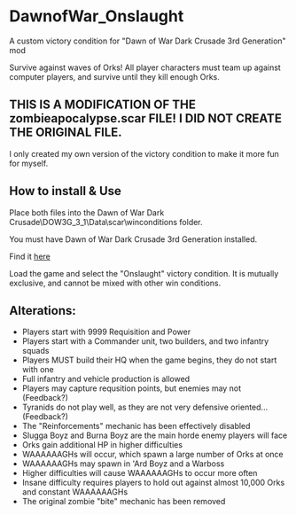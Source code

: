 # DawnofWar_Onslaught

A custom victory condition for "Dawn of War Dark Crusade 3rd Generation" mod

Survive against waves of Orks! All player characters must team up against computer players, and survive until they kill enough Orks.
## THIS IS A MODIFICATION OF THE zombieapocalypse.scar FILE! I DID NOT CREATE THE ORIGINAL FILE.
I only created my own version of the victory condition to make it more fun for myself.
## How to install & Use

Place both files into the Dawn of War Dark Crusade\DOW3G_3_1\Data\scar\winconditions folder.

You must have Dawn of War Dark Crusade 3rd Generation installed.

Find it [here](https://www.nexusmods.com/warhammer40000dawnofwar/mods/303)

Load the game and select the "Onslaught" victory condition. It is mutually exclusive, and cannot be mixed with other win conditions.
## Alterations:

- Players start with 9999 Requisition and Power
- Players start with a Commander unit, two builders, and two infantry squads
- Players MUST build their HQ when the game begins, they do not start with one
- Full infantry and vehicle production is allowed
- Players may capture requsition points, but enemies may not (Feedback?)
- Tyranids do not play well, as they are not very defensive oriented... (Feedback?)
- The "Reinforcements" mechanic has been effectively disabled
- Slugga Boyz and Burna Boyz are the main horde enemy players will face
- Orks gain additional HP in higher difficulties
- WAAAAAAGHs will occur, which spawn a large number of Orks at once
- WAAAAAAGHs may spawn in 'Ard Boyz and a Warboss
- Higher difficulties will cause WAAAAAAGHs to occur more often
- Insane difficulty requires players to hold out against almost 10,000 Orks and constant WAAAAAAGHs
- The original zombie "bite" mechanic has been removed
